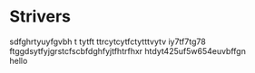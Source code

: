 # Strivers
sdfghrtyuyfgvbh t tytft ttrcytcytfctytttvytv
iy7tf7tg78
ftggdsytfyjgrstcfscbfdghfyjtfhtrfhxr
htdyt425uf5w654euvbffgn  
hello
